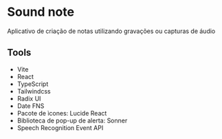 # Sound note

Aplicativo de criação de notas utilizando gravações ou capturas de áudio

## Tools

-   Vite
-   React
-   TypeScript
-   Tailwindcss
-   Radix UI
-   Date FNS
-   Pacote de ìcones: Lucide React
-   Biblioteca de pop-up de alerta: Sonner
-   Speech Recognition Event API
